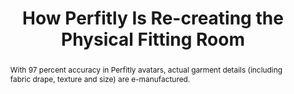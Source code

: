 ---
category: news
title: How Perfitly Is Re-creating the Physical Fitting Room
abstract: With 97 percent accuracy in Perfitly avatars, actual garment details (including fabric drape, texture and size) are e-manufactured.
publishedDateTime: 2019-03-13T14:05:22Z
sourceUrl: https://wwd.com/business-news/technology/how-perfitly-is-recreating-physical-fitting-room-1203082719/
type: article

provider:
  name: Women's Wear Daily (WWD)
  id: V_AAgKaEc_global
tags:
  - AI

images: 
  - url: assets/images/2019/3/How-Perfitly-Is-Re-creating-the-Physical-Fitting-Room-1.jpg
    width: 667
    height: 1000
    quality: 99
    title: How Perfitly Is Re-creating the Physical Fitting Room
    attribution: 
    focalRegion:
      x1: 0
      x2: 0
      y1: 0
      y2: 0

---